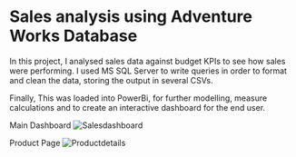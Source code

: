 # Sales analysis using Adventure Works Database

In this project, I analysed sales data against budget KPIs to see how sales were performing. I used MS SQL Server to write queries in order to
format and clean the data, storing the output in several CSVs. 

Finally, This was loaded into PowerBi, for further modelling, measure calculations and to create an interactive dashboard for the end user.

Main Dashboard
![Salesdashboard](https://user-images.githubusercontent.com/79967747/236704450-53433c5d-e199-4845-9439-046bba351de2.png)

Product Page
![Productdetails](https://user-images.githubusercontent.com/79967747/236704459-cd9ef97c-0243-4ba0-822c-7ea3258ba780.png)
